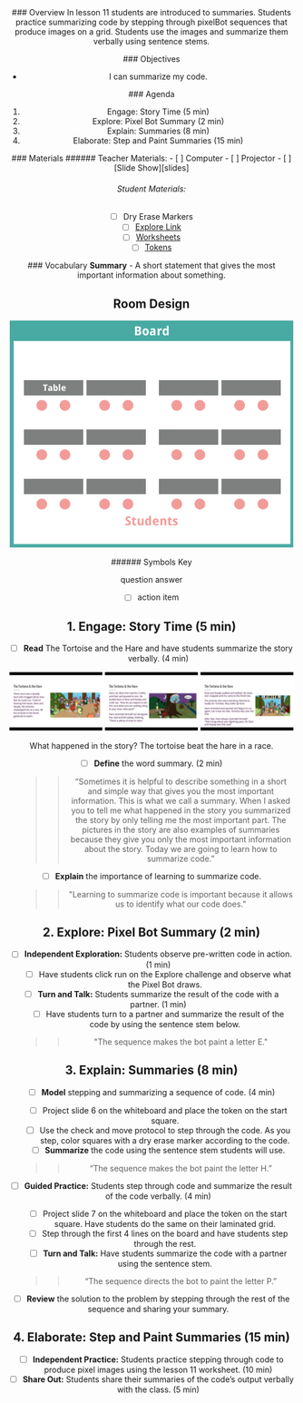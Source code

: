 <header class='header' title='Summarizing I' subtitle='Lesson 11'/>

<notable>
<iconp src='/icons/activity.png'>### Overview</iconp>
In lesson 11 students are introduced to summaries. Students practice summarizing code by stepping through pixelBot sequences that produce images on a grid. Students use the images and summarize them verbally using sentence stems.

<iconp src='/icons/objectives.png'>### Objectives</iconp>
- I can summarize my code.

<iconp src='/icons/agenda.png'>### Agenda</iconp>
1. Engage: Story Time (5 min)
1. Explore: Pixel Bot Summary (2 min)
1. Explain: Summaries (8 min)
1. Elaborate: Step and Paint Summaries (15 min)

<note>
<iconp src='/icons/materials.png'>### Materials</iconp>
###### Teacher Materials:
- [ ] Computer
- [ ] Projector
- [ ] [Slide Show][slides]

###### Student Materials:
- [ ] Dry Erase Markers
- [ ] [Explore Link][link]
- [ ] [Worksheets][worksheet]
- [ ] [Tokens][token]

<iconp src='/icons/vocab.png'>### Vocabulary</iconp>
**Summary** - A short statement that gives the most important information about something.

</note>

<pagebreak/>

## Room Design

![room](./images/layout-tables.png)

<note borderLeft='2px solid green' mt='2em'>
###### Symbols Key

<iconp ml='1.65em' type='question'>question</iconp>
<iconp ml='1.65em' type='answer'>answer</iconp>
- [ ] action item
</note>

<pagebreak/>

## 1. Engage: Story Time (5 min)
- [ ] **Read** The Tortoise and the Hare and have students summarize the story verbally. (4 min)

![tortoise](./images/slide-images.png)

<iconp type='question'>What happened in the story?</iconp>
<iconp type='answer'>The tortoise beat the hare in a race.</iconp>

- [ ] **Define** the word summary. (2 min)
	>> “Sometimes it is helpful to describe something in a short and simple way that gives you the most important information. This is what we call a summary. When I asked you to tell me what happened in the story you summarized the story by only telling me the most important part. The pictures in the story are also examples of summaries because they give you only the most important information about the story. Today we are going to learn how to summarize code.”

- [ ] **Explain** the importance of learning to summarize code.
	>> "Learning to summarize code is important because it allows us to identify what our code does."

## 2. Explore: Pixel Bot Summary (2 min)
- [ ] **Independent Exploration:** Students observe pre-written code in action. (1 min)
	- [ ] Have students click run on the Explore challenge and observe what the Pixel Bot draws.
- [ ] **Turn and Talk:** Students summarize the result of the code with a partner. (1 min)
	- [ ] Have students turn to a partner and summarize the result of the code by using the sentence stem below.
	>> "The sequence makes the bot paint a letter E."

## 3. Explain: Summaries (8 min)
- [ ] **Model** stepping and summarizing a sequence of code. (4 min)
	 - [ ] Project slide 6 on the whiteboard and place the token on the start square.
	 - [ ] Use the check and move protocol to step through the code. As you step, color squares with a dry erase marker according to the code.
	 - [ ] **Summarize** the code using the sentence stem students will use.
	 >> “The sequence makes the bot paint the letter H.”

- [ ] **Guided Practice:** Students step through code and summarize the result of the code verbally. (4 min)
	- [ ] Project slide 7 on the whiteboard and place the token on the start square. Have students do the same on their laminated grid.
	- [ ] Step through the first 4 lines on the board and have students step through the rest.
	- [ ] **Turn and Talk:** Have students summarize the code with a partner using the sentence stem.
	>> “The sequence directs the bot to paint the letter P.”

-  [ ] **Review** the solution to the problem by stepping through the rest of the sequence and sharing your summary.

## 4. Elaborate: Step and Paint Summaries (15 min)
- [ ] **Independent Practice:** Students practice stepping through code to produce pixel images using the lesson 11 worksheet. (10 min)
- [ ] **Share Out:** Students share their summaries of the code’s output verbally with the class. (5 min)

</notable>

[slides]: https://docs.google.com/presentation/d/16PE8nacAWXxVLLD4ceMgj1Cz_GCG9cqgLQ84oUo3MZo/edit#slide=id.p
[link]: http://www.pixelbots.io/VYGL7
[worksheet]: https://drive.google.com/open?id=0B48_2vIyABioaDJvaE9zWEJRMnc
[token]: https://drive.google.com/open?id=0B48_2vIyABioWmsyY1hPSmpmMXM

